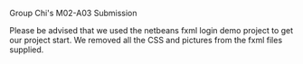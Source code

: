 Group Chi's M02-A03 Submission

Please be advised that we used the netbeans fxml login demo project to get our project start.  We removed all the CSS and pictures from the fxml files supplied.
